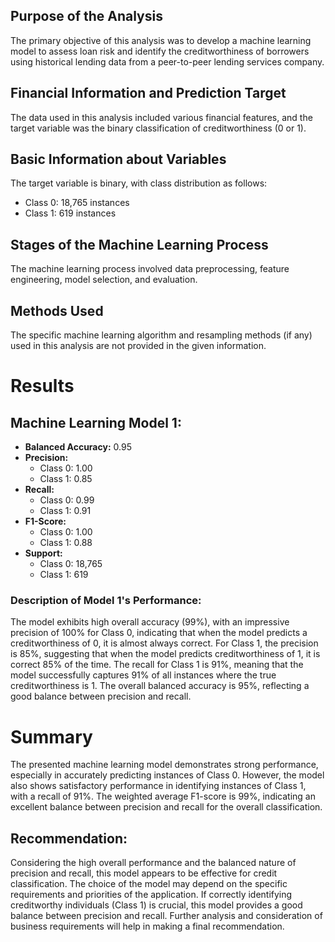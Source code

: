 ## Purpose of the Analysis

The primary objective of this analysis was to develop a machine learning model to assess loan risk and identify the creditworthiness of borrowers using historical lending data from a peer-to-peer lending services company.

## Financial Information and Prediction Target

The data used in this analysis included various financial features, and the target variable was the binary classification of creditworthiness (0 or 1).

## Basic Information about Variables

The target variable is binary, with class distribution as follows:
- Class 0: 18,765 instances
- Class 1: 619 instances

## Stages of the Machine Learning Process

The machine learning process involved data preprocessing, feature engineering, model selection, and evaluation.

## Methods Used

The specific machine learning algorithm and resampling methods (if any) used in this analysis are not provided in the given information.

# Results

## Machine Learning Model 1:

- **Balanced Accuracy:** 0.95
- **Precision:** 
  - Class 0: 1.00
  - Class 1: 0.85
- **Recall:** 
  - Class 0: 0.99
  - Class 1: 0.91
- **F1-Score:**
  - Class 0: 1.00
  - Class 1: 0.88
- **Support:**
  - Class 0: 18,765
  - Class 1: 619

### Description of Model 1's Performance:

The model exhibits high overall accuracy (99%), with an impressive precision of 100% for Class 0, indicating that when the model predicts a creditworthiness of 0, it is almost always correct. For Class 1, the precision is 85%, suggesting that when the model predicts creditworthiness of 1, it is correct 85% of the time. The recall for Class 1 is 91%, meaning that the model successfully captures 91% of all instances where the true creditworthiness is 1. The overall balanced accuracy is 95%, reflecting a good balance between precision and recall.

# Summary

The presented machine learning model demonstrates strong performance, especially in accurately predicting instances of Class 0. However, the model also shows satisfactory performance in identifying instances of Class 1, with a recall of 91%. The weighted average F1-score is 99%, indicating an excellent balance between precision and recall for the overall classification.

## Recommendation:

Considering the high overall performance and the balanced nature of precision and recall, this model appears to be effective for credit classification. The choice of the model may depend on the specific requirements and priorities of the application. If correctly identifying creditworthy individuals (Class 1) is crucial, this model provides a good balance between precision and recall. Further analysis and consideration of business requirements will help in making a final recommendation.
